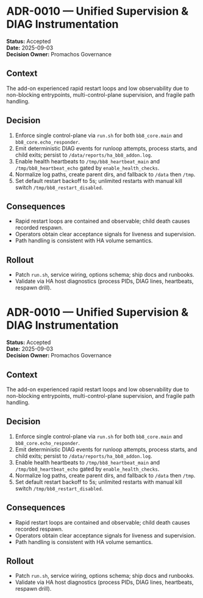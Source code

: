 # ADR-0010 — Unified Supervision & DIAG Instrumentation

**Status:** Accepted  
**Date:** 2025-09-03  
**Decision Owner:** Promachos Governance  

## Context
The add-on experienced rapid restart loops and low observability due to non-blocking entrypoints, multi-control-plane supervision, and fragile path handling.

## Decision
1. Enforce single control-plane via `run.sh` for both `bb8_core.main` and `bb8_core.echo_responder`.  
2. Emit deterministic DIAG events for runloop attempts, process starts, and child exits; persist to `/data/reports/ha_bb8_addon.log`.  
3. Enable health heartbeats to `/tmp/bb8_heartbeat_main` and `/tmp/bb8_heartbeat_echo` gated by `enable_health_checks`.  
4. Normalize log paths, create parent dirs, and fallback to `/data` then `/tmp`.  
5. Set default restart backoff to 5s; unlimited restarts with manual kill switch `/tmp/bb8_restart_disabled`.

## Consequences
- Rapid restart loops are contained and observable; child death causes recorded respawn.
- Operators obtain clear acceptance signals for liveness and supervision.
- Path handling is consistent with HA volume semantics.

## Rollout
- Patch `run.sh`, service wiring, options schema; ship docs and runbooks.
- Validate via HA host diagnostics (process PIDs, DIAG lines, heartbeats, respawn drill).
# ADR-0010 — Unified Supervision & DIAG Instrumentation

**Status:** Accepted  
**Date:** 2025-09-03  
**Decision Owner:** Promachos Governance  

## Context
The add-on experienced rapid restart loops and low observability due to non-blocking entrypoints, multi-control-plane supervision, and fragile path handling.

## Decision
1. Enforce single control-plane via `run.sh` for both `bb8_core.main` and `bb8_core.echo_responder`.  
2. Emit deterministic DIAG events for runloop attempts, process starts, and child exits; persist to `/data/reports/ha_bb8_addon.log`.  
3. Enable health heartbeats to `/tmp/bb8_heartbeat_main` and `/tmp/bb8_heartbeat_echo` gated by `enable_health_checks`.  
4. Normalize log paths, create parent dirs, and fallback to `/data` then `/tmp`.  
5. Set default restart backoff to 5s; unlimited restarts with manual kill switch `/tmp/bb8_restart_disabled`.

## Consequences
- Rapid restart loops are contained and observable; child death causes recorded respawn.
- Operators obtain clear acceptance signals for liveness and supervision.
- Path handling is consistent with HA volume semantics.

## Rollout
- Patch `run.sh`, service wiring, options schema; ship docs and runbooks.
- Validate via HA host diagnostics (process PIDs, DIAG lines, heartbeats, respawn drill).
